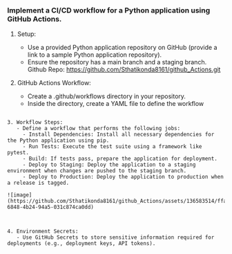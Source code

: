 ### Implement a CI/CD workflow for a Python application using GitHub Actions.

1. Setup:
   - Use a provided Python application repository on GitHub (provide a link to a sample Python application repository).
   - Ensure the repository has a main branch and a staging branch.
Github Repo: https://github.com/Sthatikonda8161/github_Actions.git


2. GitHub Actions Workflow:
   - Create a .github/workflows directory in your repository.
   - Inside the directory, create a YAML file to define the workflow
```

3. Workflow Steps:
   - Define a workflow that performs the following jobs:
     - Install Dependencies: Install all necessary dependencies for the Python application using pip.
     - Run Tests: Execute the test suite using a framework like pytest.
     - Build: If tests pass, prepare the application for deployment.
     - Deploy to Staging: Deploy the application to a staging environment when changes are pushed to the staging branch.
     - Deploy to Production: Deploy the application to production when a release is tagged.

![image](https://github.com/Sthatikonda8161/github_Actions/assets/136583514/ffa23b3b-6848-4b24-94a5-031c874ca0dd)



4. Environment Secrets:
   - Use GitHub Secrets to store sensitive information required for deployments (e.g., deployment keys, API tokens).
